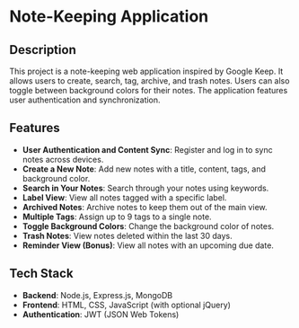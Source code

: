 
# Note-Keeping Application

## Description

This project is a note-keeping web application inspired by Google Keep. It allows users to create, search, tag, archive, and trash notes. Users can also toggle between background colors for their notes. The application features user authentication and synchronization.

## Features

- **User Authentication and Content Sync**: Register and log in to sync notes across devices.
- **Create a New Note**: Add new notes with a title, content, tags, and background color.
- **Search in Your Notes**: Search through your notes using keywords.
- **Label View**: View all notes tagged with a specific label.
- **Archived Notes**: Archive notes to keep them out of the main view.
- **Multiple Tags**: Assign up to 9 tags to a single note.
- **Toggle Background Colors**: Change the background color of notes.
- **Trash Notes**: View notes deleted within the last 30 days.
- **Reminder View (Bonus)**: View all notes with an upcoming due date.

## Tech Stack

- **Backend**: Node.js, Express.js, MongoDB
- **Frontend**: HTML, CSS, JavaScript (with optional jQuery)
- **Authentication**: JWT (JSON Web Tokens)
